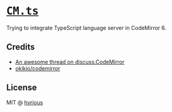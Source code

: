 <samp>

# [CM.ts](https://hyrious.me/cm.ts/)

</samp>

Trying to integrate TypeScript language server in CodeMirror 6.

## Credits

- [An awesome thread on discuss.CodeMirror](https://discuss.codemirror.net/t/codemirror-6-and-typescript-lsp/3398)
- [okikio/codemirror](https://github.com/okikio/codemirror)

## License

MIT @ [hyrious](https://github.com/hyrious)
